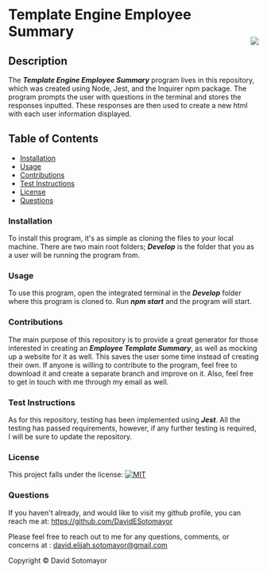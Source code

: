 # Template Engine Employee Summary <p style="float: right;"><a href="https://opensource.org/licenses/MIT"><img src="https://img.shields.io/badge/license-MIT-blue.svg"></a></p>
    
## Description
The _**Template Engine Employee Summary**_ program lives in this repository, which was created using Node, Jest, and the Inquirer npm package. The program prompts the user with questions in the terminal and stores the responses inputted.  These responses are then used to create a new html with each user information displayed.
    
## Table of Contents
* [Installation](#installation)
* [Usage](#usage)
* [Contributions](#contributions)
* [Test Instructions](#test-instructions)
* [License](#license)
* [Questions](#questions)

### Installation 
To install this program, it's as simple as cloning the files to your local machine.  There are two main root folders; _**Develop**_ is the folder that you as a user will be running the program from.

### Usage
To use this program, open the integrated terminal in the _**Develop**_ folder where this program is cloned to.  Run _**npm start**_ and the program will start.

### Contributions
The main purpose of this repository is to provide a great generator for those interested in creating an _**Employee Template Summary**_, as well as mocking up a website for it as well. This saves the user some time instead of creating their own.  If anyone is willing to contribute to the program, feel free to download it and create a separate branch and improve on it.  Also, feel free to get in touch with me through my email as well.

### Test Instructions
As for this repository, testing has been implemented using _**Jest**_.  All the testing has passed requirements, however, if any further testing is required, I will be sure to update the repository.  

### License
This project falls under the license: 
[![MIT](https://img.shields.io/badge/license-MIT-blue.svg)](https://opensource.org/licenses/MIT)
    
### Questions
If you haven't already, and would like to visit my github profile, you can reach me at: https://github.com/DavidESotomayor

Please feel free to reach out to me for any questions, comments, or concerns at : david.elijah.sotomayor@gmail.com

Copyright &copy; David Sotomayor
